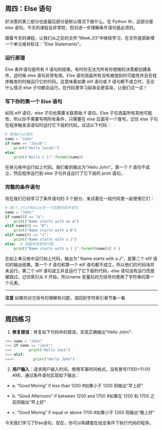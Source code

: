 ## 周四：Else 语句

好决策的第三部分也是最后部分是默认情况下做什么。在 Python 中，这部分是 else 语句。今天的课程会非常短，但对进一步理解条件语句是必须的。

跟着今天的课程，让我们从之前的文件”Week_03”中继续学习，在文件底部新增一个单元格并标注：”Else Statements”。

### 运行原理

Else 条件语句是所有 if 语句的结束。有时你无法为所有你想做的决策都创建条件，这时候 else 语句非常有用。Else 语句涵盖所有没有被提到的可能性并且在程序触发的时候运行它的代码。这意味着如果 elif 语句或 if 语句都不成立时，无论什么情况 else 子句都会运行。在代码里学习起来会更容易，让我们试一试！

### 写下你的第一个 Else 语句

如同 elif 语句，else 子句也需要关联原始 if 语句。Else 子句涵盖所有其他可能性，所以你不需要写明所有条件，只需要在 else 后面写一个冒号。记住 else 子句在程序触发该语句时运行它下层的代码。试试以下代码：

```python
# 使用else语句
name = "John"
if name == "Jacob":
    print("Hello Jacob!")
else:
    print("Hello { }!".format(name))
```

在单元格中运行如上代码。我们看到输出为”Hello John”。第一个 if 语句不成立，然后程序运行到 else 子句并且运行了它下层的 print 语句。

### 完整的条件语句

现在我们已经学习了条件语句的 3 个部分，来试着在一段代码里一起使用它们：

```python
# 用if，elif和else写一个完整的条件语句
name = "John"
if name[0] == "A":
    print("Name starts with an A")
elif name[0] == "B":
    print("Name starts with a B")
elif name[0] == "J":
    print("Name starts with a J")
else:  # 涵盖所有其他可能
    print("Name starts with a { }".format(name[0] ) )
```

在如上单元格中运行如上代码，输出为” Name starts with a J”，是第二个 elif 语句的输出结果。第一个 if 语句和第一个 elif 语句都不成立，所以他们的代码块并未运行。第二个 elif 语句成立并且运行了它下层的代码，else 语句没有运行而是被跳过。记住索引从 0 开始，所以name 变量后的方括号内使用了字符串的第一个元素。

----

 **注意** 如果你对方括号的理解有问题，请回到字符索引章节看一看
 
 ----
 周四练习
 ----

1. **修复错误**：修复如下代码中的错误，实现正确输出”Hello John”:

```python
>>> name = "John"
>>> if name == "Jack":
>>>		   print("Hello Jack")
>>> elif:
>>>>		 print("Hello John")
```

2. **用户输入**：请求用户输入时间，使用军事时间格式，没有冒号(1100=11:00 AM)，通过条件语句实现如下输出：

- a. “Good Moring” if less than 1200 
#如果小于 1200 则输出“早上好”

- b. “Good Afternoon” if between 1200 and 1700 
#如果在 1200 和 1700 之前则输出“早上好”

- c. “Good Moring” if equal or above 1700 
#如果小于 1200 则输出“晚上好”

今天我们学习了Else语句，现在，你可以构建能在给定条件下执行代码的程序。
